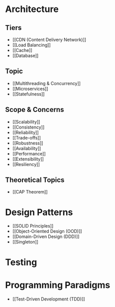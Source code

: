# Architecture 

## Tiers

- [[CDN (Content Delivery Network)]]
- [[Load Balancing]]
- [[Cache]]
- [[Database]]
## Topic

- [[Multithreading & Concurrency]]
- [[Microservices]]
- [[Statefulness]]
## Scope & Concerns

- [[Scalability]]
- [[Consistency]]
- [[Reliability]]
- [[Trade-offs]]
- [[Robustness]]
- [[Availability]]
- [[Performance]]
- [[Extensibility]]
- [[Resiliency]]

## Theoretical Topics

- [[CAP Theorem]]

# Design Patterns

- [[SOLID Principles]]
- [[Object-Oriented Design (OOD)]]
- [[Domain-Driven Design (DDD)]]
- [[Singleton]]
# Testing

# Programming Paradigms

- [[Test-Driven Development (TDD)]]